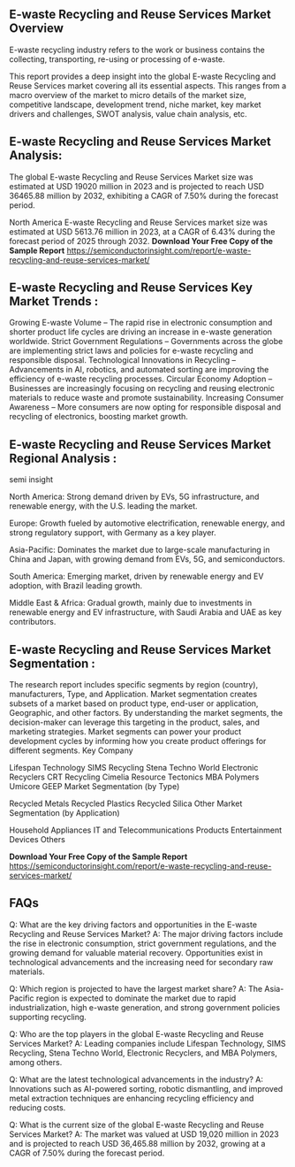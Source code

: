 ## E-waste Recycling and Reuse Services Market Overview
E-waste recycling industry refers to the work or business contains the collecting, transporting, re-using or processing of e-waste.

This report provides a deep insight into the global E-waste Recycling and Reuse Services market covering all its essential aspects. This ranges from a macro overview of the market to micro details of the market size, competitive landscape, development trend, niche market, key market drivers and challenges, SWOT analysis, value chain analysis, etc.

## E-waste Recycling and Reuse Services Market Analysis:

The global E-waste Recycling and Reuse Services Market size was estimated at USD 19020 million in 2023 and is projected to reach USD 36465.88 million by 2032, exhibiting a CAGR of 7.50% during the forecast period.

North America E-waste Recycling and Reuse Services market size was estimated at USD 5613.76 million in 2023, at a CAGR of 6.43% during the forecast period of 2025 through 2032.
**Download Your Free Copy of the Sample Report** https://semiconductorinsight.com/report/e-waste-recycling-and-reuse-services-market/


## E-waste Recycling and Reuse Services Key Market Trends  :
Growing E-waste Volume – The rapid rise in electronic consumption and shorter product life cycles are driving an increase in e-waste generation worldwide.
Strict Government Regulations – Governments across the globe are implementing strict laws and policies for e-waste recycling and responsible disposal.
Technological Innovations in Recycling – Advancements in AI, robotics, and automated sorting are improving the efficiency of e-waste recycling processes.
Circular Economy Adoption – Businesses are increasingly focusing on recycling and reusing electronic materials to reduce waste and promote sustainability.
Increasing Consumer Awareness – More consumers are now opting for responsible disposal and recycling of electronics, boosting market growth.
## E-waste Recycling and Reuse Services Market Regional Analysis :
semi insight

North America:
Strong demand driven by EVs, 5G infrastructure, and renewable energy, with the U.S. leading the market.

Europe:
Growth fueled by automotive electrification, renewable energy, and strong regulatory support, with Germany as a key player.

Asia-Pacific:
Dominates the market due to large-scale manufacturing in China and Japan, with growing demand from EVs, 5G, and semiconductors.

South America:
Emerging market, driven by renewable energy and EV adoption, with Brazil leading growth.

Middle East & Africa:
Gradual growth, mainly due to investments in renewable energy and EV infrastructure, with Saudi Arabia and UAE as key contributors.

## E-waste Recycling and Reuse Services Market Segmentation :
The research report includes specific segments by region (country), manufacturers, Type, and Application. Market segmentation creates subsets of a market based on product type, end-user or application, Geographic, and other factors. By understanding the market segments, the decision-maker can leverage this targeting in the product, sales, and marketing strategies. Market segments can power your product development cycles by informing how you create product offerings for different segments.
Key Company

Lifespan Technology
SIMS Recycling
Stena Techno World
Electronic Recyclers
CRT Recycling
Cimelia Resource
Tectonics
MBA Polymers
Umicore
GEEP
Market Segmentation (by Type)

Recycled Metals
Recycled Plastics
Recycled Silica
Other
Market Segmentation (by Application)

Household Appliances
IT and Telecommunications Products
Entertainment Devices
Others


**Download Your Free Copy of the Sample Report** https://semiconductorinsight.com/report/e-waste-recycling-and-reuse-services-market/


## FAQs
 

Q: What are the key driving factors and opportunities in the E-waste Recycling and Reuse Services Market?
A: The major driving factors include the rise in electronic consumption, strict government regulations, and the growing demand for valuable material recovery. Opportunities exist in technological advancements and the increasing need for secondary raw materials.

Q: Which region is projected to have the largest market share?
A: The Asia-Pacific region is expected to dominate the market due to rapid industrialization, high e-waste generation, and strong government policies supporting recycling.

Q: Who are the top players in the global E-waste Recycling and Reuse Services Market?
A: Leading companies include Lifespan Technology, SIMS Recycling, Stena Techno World, Electronic Recyclers, and MBA Polymers, among others.

Q: What are the latest technological advancements in the industry?
A: Innovations such as AI-powered sorting, robotic dismantling, and improved metal extraction techniques are enhancing recycling efficiency and reducing costs.

Q: What is the current size of the global E-waste Recycling and Reuse Services Market?
A: The market was valued at USD 19,020 million in 2023 and is projected to reach USD 36,465.88 million by 2032, growing at a CAGR of 7.50% during the forecast period.
